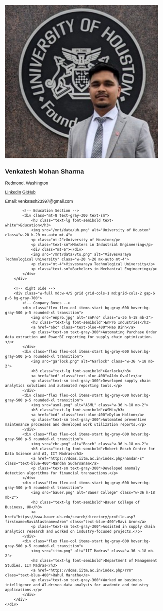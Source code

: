 <!DOCTYPE html>
<html lang="en">
<head>
    <meta charset="UTF-8">
    <meta name="viewport" content="width=device-width, initial-scale=1.0">
    <title>Venkatesh Mohan Sharma | Portfolio</title>
    <script src="https://cdn.tailwindcss.com"></script>
    <style>
        body {
            font-family: "Trebuchet MS", sans-serif;
        }
        h2 {
            font-family: "Arial Black", sans-serif;
        }
    </style>
</head>
<body class="bg-gray-900 text-white">
    <div class="flex flex-col md:flex-row h-auto md:h-screen">
        <!-- Left Sidebar -->
        <div class="w-full md:w-1/5 bg-gradient-to-b from-gray-700 to-black p-6 flex flex-col items-center text-center">
            <img src="myimage.jpeg" alt="Venkatesh Mohan Sharma" class="w-32 h-32 rounded-full border-4 border-gray-500">
            <h2 class="mt-4 text-lg font-semibold">Venkatesh Mohan Sharma</h2>
            <p class="mt-2 text-gray-300 text-sm">Redmond, Washington</p>
            <div class="mt-4 flex flex-row justify-center space-x-4">
                <a href="https://www.linkedin.com/in/venkateshmsharma/" class="text-blue-400 hover:text-blue-600">LinkedIn</a>
                <a href="https://github.com/venky0010?tab=repositories" class="text-gray-400 hover:text-gray-600">GitHub</a>
            </div>
            <div class="mt-6 text-gray-300 text-sm">
                <p>Email: venkatesh23997@gmail.com</p>
            </div>
            
            <!-- Education Section -->
            <div class="mt-8 text-gray-300 text-sm">
                <h3 class="text-lg font-semibold text-white">Education</h3>
                <img src="/mnt/data/uh.png" alt="University of Houston" class="w-20 h-20 mx-auto mt-4">
                <p class="mt-2">University of Houston</p>
                <p class="text-sm">Masters in Industrial Engineering</p>
                <div class="mt-6"></div>
                <img src="/mnt/data/vtu.png" alt="Visvesvaraya Technological University" class="w-20 h-20 mx-auto mt-4">
                <p class="mt-4">Visvesvaraya Technological University</p>
                <p class="text-sm">Bachelors in Mechanical Engineering</p>
            </div>
        </div>
        
        <!-- Right Side -->
        <div class="w-full md:w-4/5 grid grid-cols-1 md:grid-cols-2 gap-6 p-6 bg-gray-700">
            <!-- Company Boxes -->
            <div class="flex flex-col items-start bg-gray-600 hover:bg-gray-500 p-5 rounded-xl transition">
                <img src="enpro.jpg" alt="EnPro" class="w-36 h-18 mb-2">
                <h3 class="text-lg font-semibold">EnPro Industries</h3>
                <a href="abc" class="text-blue-400">Hao Dinh</a>
                <p class="text-sm text-gray-300">Automating Purchase Order data extraction and PowerBI reporting for supply chain optimization.</p>
            </div>
            <div class="flex flex-col items-start bg-gray-600 hover:bg-gray-500 p-5 rounded-xl transition">
                <img src="garlock.png" alt="Garlock" class="w-36 h-18 mb-2">
                <h3 class="text-lg font-semibold">Garlock</h3>
                <a href="bcd" class="text-blue-400">Aldo Ovalle</a>
                <p class="text-sm text-gray-300">Developed supply chain analytics solutions and automated reporting tools.</p>
            </div>
            <div class="flex flex-col items-start bg-gray-600 hover:bg-gray-500 p-5 rounded-xl transition">
                <img src="asml.png" alt="ASML" class="w-36 h-18 mb-2">
                <h3 class="text-lg font-semibold">ASML</h3>
                <a href="bcd" class="text-blue-400">Dylan Holton</a>
                <p class="text-sm text-gray-300">Automated preventive maintenance processes and developed work utilization reports.</p>
            </div>
            <div class="flex flex-col items-start bg-gray-600 hover:bg-gray-500 p-5 rounded-xl transition">
                <img src="rbc.png" alt="Bosch" class="w-36 h-18 mb-2">
                <h3 class="text-lg font-semibold">Robert Bosch Centre for Data Science and AI, IIT Madras</h3>
                <a href="https://doms.iitm.ac.in/index.php/nandan-s" class="text-blue-400">Nandan Sudarsanam</a>
                <p class="text-sm text-gray-300">Developed anomaly detection algorithms for financial transactions.</p>
            </div>
            <div class="flex flex-col items-start bg-gray-600 hover:bg-gray-500 p-5 rounded-xl transition">
                <img src="bauer.png" alt="Bauer College" class="w-36 h-18 mb-2">
                <h3 class="text-lg font-semibold">Bauer College of Business, UH</h3>
                <a href="https://www.bauer.uh.edu/search/directory/profile.asp?firstname=Ravi&lastname=Aron" class="text-blue-400">Ravi Aron</a>
                <p class="text-sm text-gray-300">Assisted in supply chain analytics research and worked on industry-focused projects.</p>
            </div>
            <div class="flex flex-col items-start bg-gray-600 hover:bg-gray-500 p-5 rounded-xl transition">
                <img src="iitm.png" alt="IIT Madras" class="w-36 h-18 mb-2">
                <h3 class="text-lg font-semibold">Department of Management Studies, IIT Madras</h3>
                <a href="https://doms.iitm.ac.in/index.php/rrm" class="text-blue-400">Rahul Marathe</a>
                <p class="text-sm text-gray-300">Worked on business intelligence and AI-driven data analysis for academic and industry applications.</p>
            </div>
        </div>
    </div>
</body>
</html>
